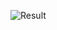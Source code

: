 ![Result](https://user-images.githubusercontent.com/59179832/102243819-68d01180-3f1d-11eb-94fb-d26f7a20d949.JPG)

